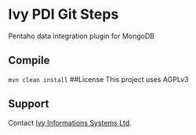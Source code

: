 # Ivy PDI Git Steps
Pentaho data integration plugin for MongoDB

## Compile
``
mvn clean install
``
##License
This project uses AGPLv3

## Support
Contact [Ivy Informations Systems Ltd](http://www.ivy-is.co.uk/contact-us/).